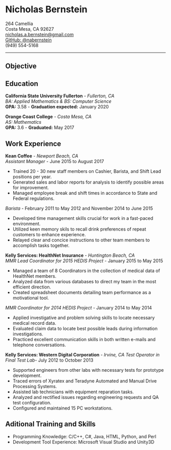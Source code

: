 # Nicholas Bernstein
264 Camellia  
Costa Mesa, CA 92627  
nicholas.a.bernstein@gmail.com  
[GitHub: @nabernstein](https://github.com/nabernstein)  
(949) 554-5168  
***
## Objective

## Education
**California State University Fullerton** - *Fullerton, CA*  
*BA: Applied Mathematics & BS: Computer Science*  
**GPA:** 3.58 - **Graduation expected:** January 2020  

**Orange Coast College** - *Costa Mesa, CA*  
*AS: Mathematics*  
**GPA:** 3.6 - **Graduated:** May 2017  

## Work Experience
**Kean Coffee** - *Newport Beach, CA*  
*Assistant Manager* - June 2015 to August 2017
  * Trained 20 - 30 new staff members on Cashier, Barista, and Shift Lead positions per year.
  * Generated sales and labor reports for analysis to identify possible areas for improvement.
  * Managed employee break and shift times in accordance to State and Federal regulations.

*Barista* - February 2011 to May 2012 and November 2014 to June 2015  
  * Developed time management skills crucial for work in a fast-paced environment.
  * Utilized keen memory skils to recall drink preferences of repeat customers to enhance experience.
  * Relayed clear and concice instructions to other team members to accomplish tasks together.  

**Kelly Services: HealthNet Insurance** - *Huntington Beach, CA*  
*MMR Lead Coordinator for 2015 HEDIS Project* - January 2015 to May 2015  
  * Managed a team of 8 Coordinators in the collection of medical data of HealthNet members.
  * Analyzed data from various databases to direct my team in the most efficient direction.
  * Created spreadsheet documents detailing team performance as a motivational tool.  

*MMR Coordinator for 2014 HEDIS Project* - January 2014 to May 2014  
  * Applied investigative and problem solving skills to locate necessary medical record data.
  * Evaluated claim data to locate best possible leads during information investigations.
  * Practiced excellent communication skills in both written e-mails and telephone conversations.  

**Kelly Services: Western Digital Corporation** - *Irvine, CA*
*Test Operator in Final Test Lab*- July 2012 to October 2013
  * Supported engineers from other labs with necessary tests for prototype development.
  * Traced errors of Xyratex and Teradyne Automated and Manual Drive Processing Systems.
  * Assisted lab technicians with equipment reparation tasks.
  * Analyzed and rectified issues regarding engineering requests and QA test configuration.
  * Configured and maintained 15 PC workstations.  

## Aditional Training and Skills
  * Programming Knowledge: C/C++, C#, Java, HTML, Python, and Perl
  * Development Tool Experience: Microsoft Visual Studio and Unity3D 